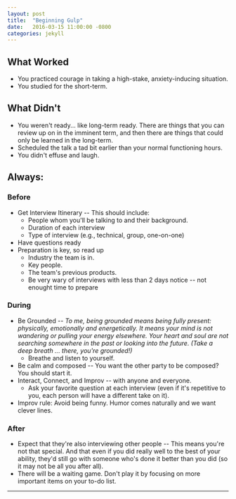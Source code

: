 ```yaml
---
layout: post
title:  "Beginning Gulp"
date:   2016-03-15 11:00:00 -0800
categories: jekyll
---
```




## What Worked

* You practiced courage in taking a high-stake, anxiety-inducing situation.
* You studied for the short-term.


## What Didn't

* You weren't ready... like long-term ready.  There are things that you can review up on in the imminent term, and then there are things that could only be learned in the long-term.
* Scheduled the talk a tad bit earlier than your normal functioning hours.
* You didn't effuse and laugh.


## Always:

### Before
* Get Interview Itinerary -- This should include:
  * People whom you'll be talking to and their background.
  * Duration of each interview
  * Type of interview (e.g., technical, group, one-on-one)
* Have questions ready
* Preparation is key, so read up
  * Industry the team is in.
  * Key people.
  * The team's previous products.
  * Be very wary of interviews with less than 2 days notice -- not enought time to prepare

### During
* Be Grounded -- *To me, being grounded means being fully present: physically, emotionally and energetically. It means your mind is not wandering or pulling your energy elsewhere. Your heart and soul are not searching somewhere in the past or looking into the future. (Take a deep breath ... there, you're grounded!)*
  * Breathe and listen to yourself.
* Be calm and composed  -- You want the other party to be composed? You should start it.
* Interact, Connect, and Improv -- with anyone and everyone.
  * Ask your favorite question at each interview (even if it's repetitive to you, each
  person will have a different take on it).
* Improv rule: Avoid being funny.  Humor comes naturally and we want clever lines.


### After
* Expect that they're also interviewing other people -- This means you're not that 
special.  And that even if you did really well to the best of your ability, they'd 
still go with someone who's done it better than you did (so it may not be all you after all).
* There will be a waiting game.  Don't play it by focusing on more important items on your to-do list.




---